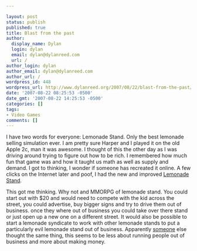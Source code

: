 ```yaml
---

layout: post
status: publish
published: true
title: Blast from the past
author:
  display_name: Dylan
  login: dylan
  email: dylan@dylanreed.com
  url: /
author_login: dylan
author_email: dylan@dylanreed.com
author_url: /
wordpress_id: 448
wordpress_url: http://www.dylanreed.org/2007/08/22/blast-from-the-past/
date: '2007-08-22 08:25:53 -0500'
date_gmt: '2007-08-22 14:25:53 -0500'
categories: []
tags:
- Video Games
comments: []
---
```


I have two words for everyone: Lemonade Stand. Only the best lemonade selling simulation ever. I am pretty sure Harper and I played it on the old Apple 2c, man it was awesome. I thought of this the other day as I was driving around trying to figure out how to be rich. I remembered how much fun that game was and how it taught us math as well as supply and demand. I got to thinking, I wonder if someone has recreated it online. A few clicks on the Internet later and poof, I had the new and improved [Lemonade][1] [Stand][2].

   [1]: http://www.lemonadegame.com/
   [2]: http://www.lemonadestandgame.com/

This got me thinking. Why not and MMORPG of lemonade stand. You could start out with $20 and would need to compete with the kid across the street, you could advertise, buy bigger signs and try to drive them out of business. once they where out of business you could take over there stand or just open up a new one on a different street. It would also be possible to start a lemonade syndicate to work with other lemonade stands to put a particularly evil lemonade stand out of business. Apparently [someone][3] else thought the same thing, this seems to be less about running people out of business and more about making money.

   [3]: http://playlemonland.com/

